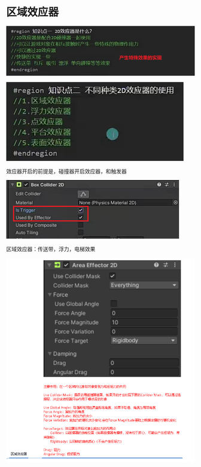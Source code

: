 # 区域效应器

![27c4e431aa19511cab075f485ae0061d.png](image/27c4e431aa19511cab075f485ae0061d.png)

![49d850b1da26327d91bd08677cd6258f.png](image/49d850b1da26327d91bd08677cd6258f.png)

效应器开启的前提是，碰撞器开启效应器，和触发器

![eb443ba4406e371c4cf687939012eb15.png](image/eb443ba4406e371c4cf687939012eb15.png)

区域效应器：传送带，浮力，电梯效果

![9291f63994f98fe4ca5d5b4011edf3ba.png](image/9291f63994f98fe4ca5d5b4011edf3ba.png)
